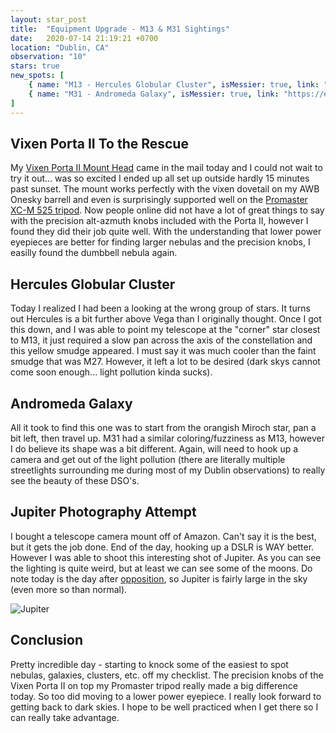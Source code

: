 ```yaml
---
layout: star_post
title:  "Equipment Upgrade - M13 & M31 Sightings"
date:   2020-07-14 21:19:21 +0700
location: "Dublin, CA"
observation: "10"
stars: true
new_spots: [
    { name: "M13 - Hercules Globular Cluster", isMessier: true, link: "https://en.wikipedia.org/wiki/Messier_13", date: "July 14, 2020" },
    { name: "M31 - Andromeda Galaxy", isMessier: true, link: "https://en.wikipedia.org/wiki/Andromeda_Galaxy", date: "July 14, 2020" }
]
---
```


## Vixen Porta II To the Rescue

My [Vixen Porta II Mount Head](https://www.vixenoptics.com/Vixen-Porta-II-Mount-Alt-Az-Mount-p/5863.htm) came in the mail today and I could not wait to try it out... was so excited I ended up all set up outside hardly 15 minutes past sunset. The mount works perfectly with the vixen dovetail on my AWB Onesky barrell and even is surprisingly supported well on the [Promaster XC-M 525 tripod](https://www.xc-m.promaster.com/3454). Now people online did not have a lot of great things to say with the precision alt-azmuth knobs included with the Porta II, however I found they did their job quite well. With the understanding that lower power eyepieces are better for finding larger nebulas and the precision knobs, I easilly found the dumbbell nebula again.

## Hercules Globular Cluster

Today I realized I had been a looking at the wrong group of stars. It turns out Hercules is a bit further above Vega than I originally thought. Once I got this down, and I was able to point my telescope at the "corner" star closest to M13, it just required a slow pan across the axis of the constellation and this yellow smudge appeared. I must say it was much cooler than the faint smudge that was M27. However, it left a lot to be desired (dark skys cannot come soon enough... light pollution kinda sucks).

## Andromeda Galaxy

All it took to find this one was to start from the orangish Miroch star, pan a bit left, then travel up. M31 had a similar coloring/fuzziness as M13, however I do believe its shape was a bit different. Again, will need to hook up a camera and get out of the light pollution (there are literally multiple streetlights surrounding me during most of my Dublin observations) to really see the beauty of these DSO's.

## Jupiter Photography Attempt

I bought a telescope camera mount off of Amazon. Can't say it is the best, but it gets the job done. End of the day, hooking up a DSLR is WAY better. However I was able to shoot this interesting shot of Jupiter. As you can see the lighting is quite weird, but at least we can see some of the moons. Do note today is the day after [opposition](https://www.space.com/jupiter-opposition-2020.html), so Jupiter is fairly large in the sky (even more so than normal).

![Jupiter](https://imgur.com/GfWl4v6.png)

## Conclusion

Pretty incredible day - starting to knock some of the easiest to spot nebulas, galaxies, clusters, etc. off my checklist. The precision knobs of the Vixen Porta II on top my Promaster tripod really made a big difference today. So too did moving to a lower power eyepiece. I really look forward to getting back to dark skies. I hope to be well practiced when I get there so I can really take advantage.